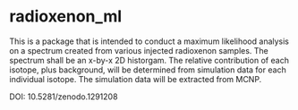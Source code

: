 # radioxenon_ml

This is a package that is intended to conduct a maximum likelihood analysis on a spectrum created from various injected radioxenon samples.
The spectrum shall be an x-by-x 2D historgam.
The relative contribution of each isotope, plus background, will be determined from simulation data for each individual isotope.
The simulation data will be extracted from MCNP.

DOI: 10.5281/zenodo.1291208